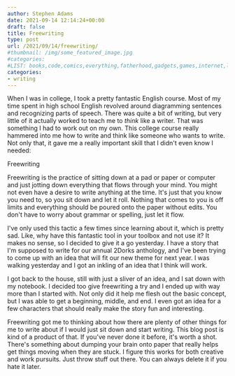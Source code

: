 ```yaml
---
author: Stephen Adams
date: 2021-09-14 12:14:24+00:00
draft: false
title: Freewriting
type: post
url: /2021/09/14/freewriting/
#thumbnail: /img/some_featured_image.jpg
#categories:
#LIST: books,code,comics,everything,fatherhood,gadgets,games,internet,life,movies,music,nerd,podcasting,politics,random,science,tech,tv,video,work,writing
categories:
- writing
---
```


When I was in college, I took a pretty fantastic English course. Most of my time spent in high school English revolved around diagramming sentences and recognizing parts of speech. There was quite a bit of writing, but very little of it actually worked to teach me to *think* like a writer. That was something I had to work out on my own. This college course really hammered into me how to write and think like someone who wants to write. Not only that, it gave me a really important skill that I didn't even know I needed:

Freewriting

Freewriting is the practice of sitting down at a pad or paper or computer and just jotting down everything that flows through your mind. You might not even have a desire to write anything at the time. It's just that you know you need to, so you sit down and let it roll. Nothing that comes to you is off limits and everything should be poured onto the paper without edits. You don't have to worry about grammar or spelling, just let it flow.

I've only used this tactic a few times since learning about it, which is pretty sad. Like, why have this fantastic tool in your toolbox and not use it? It makes no sense, so I decided to give it a go yesterday. I have a story that I'm supposed to write for our annual 2Dorks anthology, and I've been trying to come up with an idea that will fit our new theme for next year. I was walking yesterday and I got an inkling of an idea that I think will work. 

I got back to the house, still with just a sliver of an idea, and I sat down with my notebook. I decided too give freewriting a try and I ended up with way more than I started with. Not only did it help me flesh out the basic concept, but I was able to get a beginning, middle, and end. I even got an idea for a few characters that should really make the story fun and interesting. 

Freewriting got me to thinking about how there are plenty of other things for me to write about if I would just sit down and start writing. This blog post is kind of a product of that. If you've never done it before, it's worth a shot. There's something about dumping your brain onto paper that really helps get things moving when they are stuck. I figure this works for both creative and work pursuits. Just throw stuff out there. You can always delete it if you hate it later.